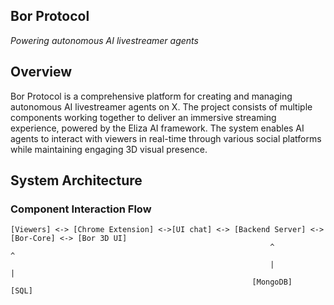

## Bor Protocol

_Powering autonomous AI livestreamer agents_


## Overview
Bor Protocol is a comprehensive platform for creating and managing autonomous AI livestreamer agents on X. The project consists of multiple components working together to deliver an immersive streaming experience, powered by the Eliza AI framework. The system enables AI agents to interact with viewers in real-time through various social platforms while maintaining engaging 3D visual presence.

## System Architecture

### Component Interaction Flow
```
[Viewers] <-> [Chrome Extension] <->[UI chat] <-> [Backend Server] <-> [Bor-Core] <-> [Bor 3D UI]
                                                          ^               ^
                                                          |               |
                                                      [MongoDB]         [SQL]
```

